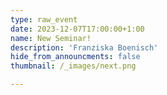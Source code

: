 ```yaml
---
type: raw_event
date: 2023-12-07T17:00:00+1:00
name: New Seminar!
description: 'Franziska Boenisch'
hide_from_announcments: false
thumbnail: /_images/next.png

---
```

